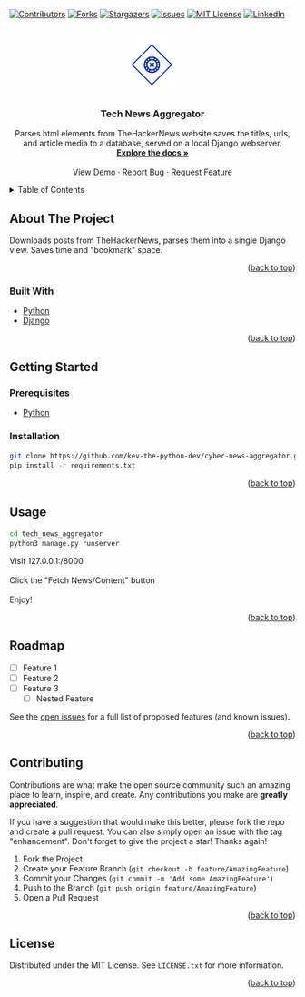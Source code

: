 <div id="top"></div>
<!--
*** Thanks for checking out the Best-README-Template. If you have a suggestion
*** that would make this better, please fork the repo and create a pull request
*** or simply open an issue with the tag "enhancement".
*** Don't forget to give the project a star!
*** Thanks again! Now go create something AMAZING! :D
-->



<!-- PROJECT SHIELDS -->
<!--
*** I'm using markdown "reference style" links for readability.
*** Reference links are enclosed in brackets [ ] instead of parentheses ( ).
*** See the bottom of this document for the declaration of the reference variables
*** for contributors-url, forks-url, etc. This is an optional, concise syntax you may use.
*** https://www.markdownguide.org/basic-syntax/#reference-style-links
-->
[![Contributors][contributors-shield]][contributors-url]
[![Forks][forks-shield]][forks-url]
[![Stargazers][stars-shield]][stars-url]
[![Issues][issues-shield]][issues-url]
[![MIT License][license-shield]][license-url]
[![LinkedIn][linkedin-shield]][linkedin-url]



<!-- PROJECT LOGO -->
<br />
<div align="center">
  <a href="https://github.com/kev-the-python-dev/cyber-news-aggregator">
    <img src="https://raw.githubusercontent.com/kev-the-python-dev/job-post-scraper/main/logo_transparent.png" alt="Logo" width="100" height="100">
  </a>

<h3 align="center">Tech News Aggregator</h3>

  <p align="center">
    Parses html elements from TheHackerNews website saves the titles, urls, and article media to a database, served on a local Django webserver. 
    <br />
    <a href="https://github.com/kev-the-python-dev/cyber-news-aggregator"><strong>Explore the docs »</strong></a>
    <br />
    <br />
    <a href="https://github.com/kev-the-python-dev/cyber-news-aggregator">View Demo</a>
    ·
    <a href="https://github.com/kev-the-python-dev/cyber-news-aggregator/issues">Report Bug</a>
    ·
    <a href="https://github.com/kev-the-python-dev/cyber-news-aggregator/issues">Request Feature</a>
  </p>
</div>



<!-- TABLE OF CONTENTS -->
<details>
  <summary>Table of Contents</summary>
  <ol>
    <li>
      <a href="#about-the-project">About The Project</a>
      <ul>
        <li><a href="#built-with">Built With</a></li>
      </ul>
    </li>
    <li>
      <a href="#getting-started">Getting Started</a>
      <ul>
        <li><a href="#prerequisites">Prerequisites</a></li>
        <li><a href="#installation">Installation</a></li>
      </ul>
    </li>
    <li><a href="#usage">Usage</a></li>
    <li><a href="#roadmap">Roadmap</a></li>
    <li><a href="#contributing">Contributing</a></li>
    <li><a href="#license">License</a></li>
    <li><a href="#contact">Contact</a></li>
    <li><a href="#acknowledgments">Acknowledgments</a></li>
  </ol>
</details>



<!-- ABOUT THE PROJECT -->
## About The Project

Downloads posts from TheHackerNews, parses them into a single Django view. Saves time and "bookmark" space. 

<p align="right">(<a href="#top">back to top</a>)</p>



### Built With

* [Python](https://www.python.org/)
* [Django](https://www.djangoproject.com/)

<p align="right">(<a href="#top">back to top</a>)</p>



<!-- GETTING STARTED -->
## Getting Started



### Prerequisites

* [Python](https://www.python.org/)

### Installation
```sh
git clone https://github.com/kev-the-python-dev/cyber-news-aggregator.git
pip install -r requirements.txt
```
<p align="right">(<a href="#top">back to top</a>)</p>



<!-- USAGE EXAMPLES -->
## Usage
```sh
cd tech_news_aggregator
python3 manage.py runserver
```
Visit 127.0.0.1:/8000 <br></br>
Click the "Fetch News/Content" button <br></br>
Enjoy!
<p align="right">(<a href="#top">back to top</a>)</p>



<!-- ROADMAP -->
## Roadmap

- [ ] Feature 1
- [ ] Feature 2
- [ ] Feature 3
    - [ ] Nested Feature

See the [open issues](https://github.com/kev-the-python-dev/cyber-news-aggregator/issues) for a full list of proposed features (and known issues).

<p align="right">(<a href="#top">back to top</a>)</p>



<!-- CONTRIBUTING -->
## Contributing

Contributions are what make the open source community such an amazing place to learn, inspire, and create. Any contributions you make are **greatly appreciated**.

If you have a suggestion that would make this better, please fork the repo and create a pull request. You can also simply open an issue with the tag "enhancement".
Don't forget to give the project a star! Thanks again!

1. Fork the Project
2. Create your Feature Branch (`git checkout -b feature/AmazingFeature`)
3. Commit your Changes (`git commit -m 'Add some AmazingFeature'`)
4. Push to the Branch (`git push origin feature/AmazingFeature`)
5. Open a Pull Request

<p align="right">(<a href="#top">back to top</a>)</p>



<!-- LICENSE -->
## License

Distributed under the MIT License. See `LICENSE.txt` for more information.

<p align="right">(<a href="#top">back to top</a>)</p>



<!-- MARKDOWN LINKS & IMAGES -->
<!-- https://www.markdownguide.org/basic-syntax/#reference-style-links -->
[contributors-shield]: https://img.shields.io/github/contributors/kev-the-python-dev/cyber-news-aggregator.svg?style=for-the-badge
[contributors-url]: https://github.com/kev-the-python-dev/cyber-news-aggregator/graphs/contributors
[forks-shield]: https://img.shields.io/github/forks/kev-the-python-dev/cyber-news-aggregator.svg?style=for-the-badge
[forks-url]: https://github.com/kev-the-python-dev/cyber-news-aggregator/network/members
[stars-shield]: https://img.shields.io/github/stars/kev-the-python-dev/cyber-news-aggregator.svg?style=for-the-badge
[stars-url]: https://github.com/kev-the-python-dev/cyber-news-aggregator/stargazers
[issues-shield]: https://img.shields.io/github/issues/kev-the-python-dev/cyber-news-aggregator.svg?style=for-the-badge
[issues-url]: https://github.com/kev-the-python-dev/cyber-news-aggregator/issues
[license-shield]: https://img.shields.io/github/license/kev-the-python-dev/cyber-news-aggregator.svg?style=for-the-badge
[license-url]: https://github.com/kev-the-python-dev/cyber-news-aggregator/blob/master/LICENSE.txt
[linkedin-shield]: https://img.shields.io/badge/-LinkedIn-black.svg?style=for-the-badge&logo=linkedin&colorB=555
[linkedin-url]: https://linkedin.com/in/kev-the-python-dev
[product-screenshot]: https://raw.githubusercontent.com/kev-the-python-dev/cyber-news-aggregator/main/DemoPreview.png
